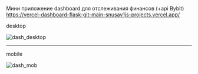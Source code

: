 Мини приложение dashboard для отслеживания финансов (+api Bybit)
https://vercel-dashboard-flask-git-main-snusav1js-projects.vercel.app/
 
desktop

![dash_desktop](https://github.com/snusav1j/vercel_dashboard_flask/assets/106090175/77536058-0a68-4c61-8ffe-51e1188383be)

__________________________________________________________________________________________________________________________

mobile


![dash_mob](https://github.com/snusav1j/vercel_dashboard_flask/assets/106090175/d368f02c-2066-4b35-add4-b935e67f01d1)
